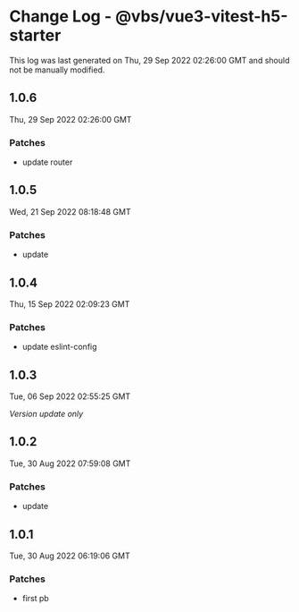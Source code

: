 # Change Log - @vbs/vue3-vitest-h5-starter

This log was last generated on Thu, 29 Sep 2022 02:26:00 GMT and should not be manually modified.

## 1.0.6
Thu, 29 Sep 2022 02:26:00 GMT

### Patches

- update router

## 1.0.5
Wed, 21 Sep 2022 08:18:48 GMT

### Patches

- update

## 1.0.4
Thu, 15 Sep 2022 02:09:23 GMT

### Patches

- update eslint-config

## 1.0.3
Tue, 06 Sep 2022 02:55:25 GMT

_Version update only_

## 1.0.2
Tue, 30 Aug 2022 07:59:08 GMT

### Patches

- update

## 1.0.1
Tue, 30 Aug 2022 06:19:06 GMT

### Patches

- first pb

